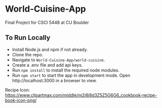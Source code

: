 # World-Cuisine-App
Final Project for CSCI 5448 at CU Boulder


## To Run Locally
- Install Node.js and npm if not already.
- Clone the repo.
- Navigate to `World-Cuisine-App/world-cuisine`.
- Create a .env file and add api keys.
- Run `npm install` to install the required node modules.
- Run `npm start` to start the app in development mode. Open http://localhost:3000 in a browser to view.


Recipe Icon: https://www.clipartmax.com/middle/m2i8i8d3Z5Z5G6G6_cookbook-recipe-book-icon-png/